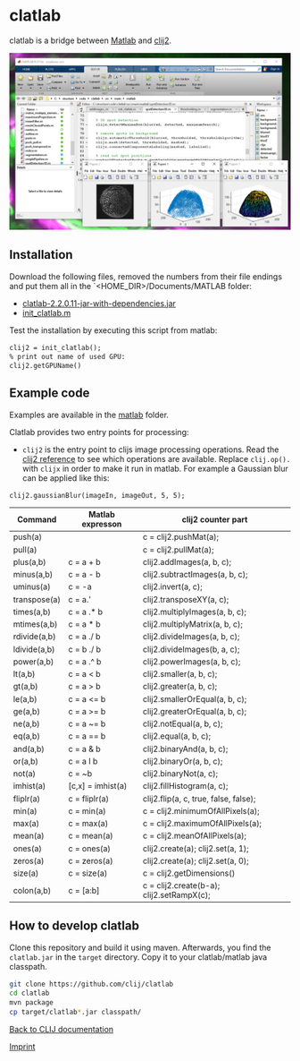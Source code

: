 # clatlab
 
clatlab is a bridge between [Matlab](https://de.mathworks.com/products/matlab.html) and [clij2](https://clij.github.io/clij2).

![Image](images/clablab-screenshot.png)

## Installation
Download the following files, removed the numbers from their file endings and put them all in the `<HOME_DIR>/Documents/MATLAB folder:
* [clatlab-2.2.0.11-jar-with-dependencies.jar](https://github.com/clij/clatlab/releases/download/2.2.0.11/clatlab-2.2.0.11-jar-with-dependencies.jar)
* [init_clatlab.m](https://github.com/clij/clatlab/blob/master/src/main/matlab_install/init_clatlab.m)

Test the installation by executing this script from matlab:
```
clij2 = init_clatlab();
% print out name of used GPU:
clij2.getGPUName()
```

## Example code
Examples are available in the [matlab](https://github.com/clij/clatlab/blob/master/src/main/matlab/) folder. 
 
Clatlab provides two entry points for processing:
* `clij2` is the entry point to clijs image processing operations. Read the [clij2 reference](https://clij.github.io/clij2-docs/reference) to see which operations are available. Replace `clij.op().` with `clijx` in order to make it run in matlab. For example a Gaussian blur can be applied like this:

```
clij2.gaussianBlur(imageIn, imageOut, 5, 5);
```

| Command         | Matlab expresson     | clij2 counter part                       |
| --------------- | -------------------- | ---------------------------------------- |
| push(a)         |                      | c = clij2.pushMat(a);                               |
| pull(a)         |                      | c = clij2.pullMat(a);                               |
| plus(a,b)       | c = a + b            | clij2.addImages(a, b, c);                   |
| minus(a,b)      | c = a - b            | clij2.subtractImages(a, b, c);              |
| uminus(a)       | c = -a               | clij2.invert(a, c);                         |
| transpose(a)    | c = a.'              | clij2.transposeXY(a, c);                    |
| times(a,b)      | c = a .* b           | clij2.multiplyImages(a, b, c);              |
| mtimes(a,b)     | c = a * b            | clij2.multiplyMatrix(a, b, c);              |
| rdivide(a,b)    | c = a ./ b           | clij2.divideImages(a, b, c);                |
| ldivide(a,b)    | c = b ./ b           | clij2.divideImages(b, a, c);                |
| power(a,b)      | c = a .^ b           | clij2.powerImages(a, b, c);                 |
| lt(a,b)         | c = a < b            | clij2.smaller(a, b, c);                     |
| gt(a,b)         | c = a > b            | clij2.greater(a, b, c);                     |
| le(a,b)         | c = a <= b           | clij2.smallerOrEqual(a, b, c);              |
| ge(a,b)         | c = a >= b           | clij2.greaterOrEqual(a, b, c);              |
| ne(a,b)         | c = a ~= b           | clij2.notEqual(a, b, c);                    |
| eq(a,b)         | c = a == b           | clij2.equal(a, b, c);                       |
| and(a,b)        | c = a & b            | clij2.binaryAnd(a, b, c);                   |
| or(a,b)         | c = a &#x49; b            | clij2.binaryOr(a, b, c);                    |
| not(a)          | c = ~b               | clij2.binaryNot(a, c);                      |
| imhist(a)       | [c,x] = imhist(a)    | clij2.fillHistogram(a, c);                  |
| fliplr(a)       | c = fliplr(a)        | clij2.flip(a, c, true, false, false);       |
| min(a)          | c = min(a)           | c = clij2.minimumOfAllPixels(a);            |
| max(a)          | c = max(a)           | c = clij2.maximumOfAllPixels(a);            |
| mean(a)         | c = mean(a)          | c = clij2.meanOfAllPixels(a);               |
| ones(a)         | c = ones(a)          | clij2.create(a); clij2.set(a, 1);           |                                                 |
| zeros(a)        | c = zeros(a)         | clij2.create(a); clij2.set(a, 0);           |                                                 |
| size(a)         | c = size(a)          | c = clij2.getDimensions()                    |  
| colon(a,b)      | c = [a:b]            | c = clij2.create(b-a); clij2.setRampX(c);   |                                                 |

## How to develop clatlab
Clone this repository and build it using maven. Afterwards, you find the `clatlab.jar` in the `target` directory. 
Copy it to your clatlab/matlab java classpath.

```bash
git clone https://github.com/clij/clatlab
cd clatlab
mvn package
cp target/clatlab*.jar classpath/
```

[Back to CLIJ documentation](https://clij.github.io/)

[Imprint](https://clij.github.io/imprint)
